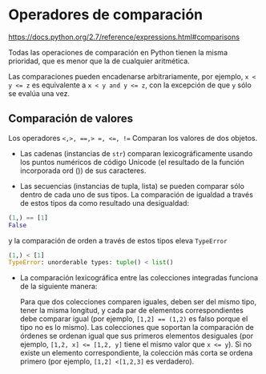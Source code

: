 # Operadores de comparación

https://docs.python.org/2.7/reference/expressions.html#comparisons

Todas las operaciones de comparación en Python tienen la misma prioridad, que es menor que la de cualquier aritmética.

Las comparaciones pueden encadenarse arbitrariamente,
por ejemplo, `x < y <= z` es equivalente a `x < y and y <= z`, con la excepción de que `y` sólo se evalúa una vez.

## Comparación de valores

Los operadores `<,>, ==,> =, <=, !=` Comparan los valores de dos objetos.

- Las cadenas (instancias de `str`) comparan lexicográficamente
usando los puntos numéricos de código Unicode (el resultado de la función incorporada ord ()) de sus caracteres.

- Las secuencias (instancias de tupla, lista) se pueden comparar sólo dentro de cada uno de sus tipos.
La comparación de igualdad a través de estos tipos da como resultado una desigualdad:
```python
(1,) == [1]
False
```
y la comparación de orden a través de estos tipos eleva `TypeError`
``` python
(1,) < [1]
TypeError: unorderable types: tuple() < list()
```

- La comparación lexicográfica entre las colecciones integradas funciona de la siguiente manera:

    Para que dos colecciones comparen iguales, deben ser del mismo tipo, tener la misma longitud,
y cada par de elementos correspondientes debe comparar igual (por ejemplo, `[1,2] == (1,2)` es falso
porque el tipo no es lo mismo).
Las colecciones que soportan la comparación de órdenes se ordenan igual que sus primeros elementos desiguales
(por ejemplo, `[1,2, x] <= [1,2, y]` tiene el mismo valor que `x <= y`).
Si no existe un elemento correspondiente, la colección más corta se ordena primero
(por ejemplo, `[1,2] <[1,2,3]` es verdadero).
